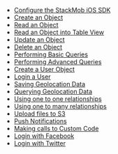 * <a href="/stackmob-ios-sdk/configure">Configure the StackMob iOS SDK</a>
* <a href="/stackmob-ios-sdk/create-object-tutorial">Create an Object</a>
* <a href="/stackmob-ios-sdk/read-object-tutorial">Read an Object</a>
* <a href="/stackmob-ios-sdk/read-object-into-table-view">Read an Object into Table View</a>
* <a href="/stackmob-ios-sdk/update-object-tutorial">Update an Object</a>
* <a href="/stackmob-ios-sdk/delete-object-tutorial">Delete an Object</a>
* <a href="/stackmob-ios-sdk/basic-queries-tutorial">Performing Basic Queries</a>
* <a href="/stackmob-ios-sdk/advanced-queries-tutorial">Performing Advanced Queries</a>
* <a href="/stackmob-ios-sdk/create-user-object-tutorial">Create a User Object</a>
* <a href="/stackmob-ios-sdk/login-a-user-tutorial">Login a User</a>
* <a href="/stackmob-ios-sdk/saving-geo-location-tutorial">Saving Geolocation Data</a>
* <a href="/stackmob-ios-sdk/querying-geo-locations-tutorial">Querying Geolocation Data</a>
* <a href="/stackmob-ios-sdk/one-to-one-relationship-tutorial">Using one to one relationships</a>
* <a href="/stackmob-ios-sdk/one-to-many-relationship-tutorial">Using one to many relationships</a>
* <a href="/stackmob-ios-sdk/upload-files-to-s3-tutorial">Upload files to S3</a>
* <a href="/stackmob-ios-sdk/push-notifications-tutorial">Push Notifications</a>
* <a href="/stackmob-ios-sdk/custom-code-tutorial">Making calls to Custom Code</a>
* <a href="/stackmob-ios-sdk/login-with-facebook-tutorial">Login with Facebook</a>
* <a href="/stackmob-ios-sdk/login-with-twitter-tutorial">Login with Twitter</a>
